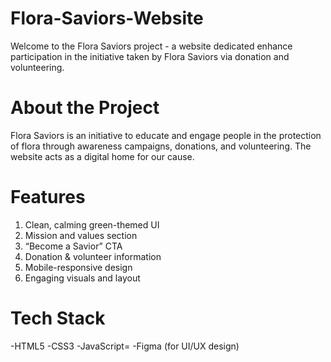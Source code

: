 # Flora-Saviors-Website

Welcome to the Flora Saviors project - a website dedicated enhance participation in the initiative taken by Flora Saviors via donation and volunteering.

# About the Project
Flora Saviors is an initiative to educate and engage people in the protection of flora through awareness campaigns, donations, and volunteering. The website acts as a digital home for our cause.

# Features
1. Clean, calming green-themed UI
2. Mission and values section
3. “Become a Savior” CTA
4. Donation & volunteer information
5. Mobile-responsive design
6. Engaging visuals and layout

# Tech Stack
-HTML5
-CSS3
-JavaScript=
-Figma (for UI/UX design)
